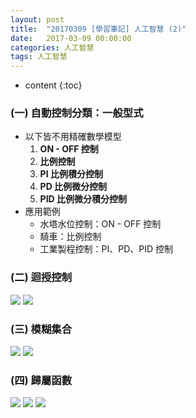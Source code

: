 ```yaml
---
layout: post
title:  "20170309 [學習筆記] 人工智慧 (2)"
date:   2017-03-09 00:00:00
categories: 人工智慧
tags: 人工智慧
---
```



* content
{:toc}


### (一) 自動控制分類：一般型式
* 以下皆不用精確數學模型
    1. **ON - OFF 控制**
    2. **比例控制**
    3. **PI 比例積分控制**
    4. **PD 比例微分控制**
    5. **PID 比例微分積分控制**
* 應用範例
    * 水塔水位控制：ON - OFF 控制
    * 騎車：比例控制
    * 工業製程控制：PI、PD、PID 控制


### (二) 迴授控制
![](https://i.imgur.com/QysvSAH.jpg)
![](https://i.imgur.com/VJcsemV.jpg)


### (三) 模糊集合
![](https://i.imgur.com/KQ9mDmH.jpg)
![](https://i.imgur.com/obEt0R0.jpg)


### (四) 歸屬函數
![](https://i.imgur.com/Gpc2LC6.jpg)
![](https://i.imgur.com/fglu2Jg.jpg)
![](https://i.imgur.com/XmdiO3q.jpg)
